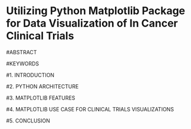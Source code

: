 # Utilizing Python Matplotlib Package for Data Visualization of In Cancer Clinical Trials

#ABSTRACT

#KEYWORDS

#1. INTRODUCTION

#2. PYTHON ARCHITECTURE

#3. MATPLOTLIB FEATURES

#4. MATPLOTLIB USE CASE FOR CLINICAL TRIALS VISUALIZATIONS

#5. CONCLUSION
